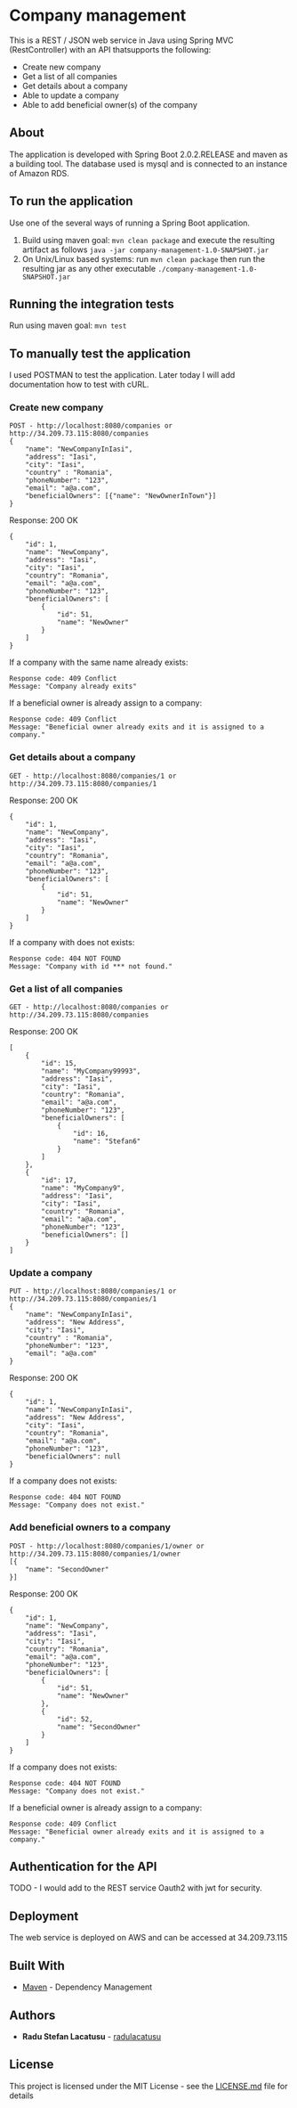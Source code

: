 # Company management

This is a REST / JSON web service in Java using Spring MVC (RestController) with an API thatsupports the following:
* Create new company
* Get a list of all companies
* Get details about a company
* Able to update a company
* Able to add beneficial owner(s) of the company

## About

The application is developed with Spring Boot 2.0.2.RELEASE and maven as a building tool.
The database used is mysql and is connected to an instance of Amazon RDS.

## To run the application

Use one of the several ways of running a Spring Boot application.

1. Build using maven goal: `mvn clean package` and execute the resulting artifact as follows `java -jar company-management-1.0-SNAPSHOT.jar`
2. On Unix/Linux based systems: run `mvn clean package` then run the resulting jar as any other executable `./company-management-1.0-SNAPSHOT.jar`


## Running the integration tests

Run using maven goal: `mvn test`

## To manually test the application

I used POSTMAN to test the application. Later today I will add documentation how to test with cURL.

### Create new company

```
POST - http://localhost:8080/companies or http://34.209.73.115:8080/companies
{
    "name": "NewCompanyInIasi",
    "address": "Iasi",
    "city": "Iasi",
    "country" : "Romania",
    "phoneNumber": "123",
    "email": "a@a.com", 
    "beneficialOwners": [{"name": "NewOwnerInTown"}]
}
```
Response: 200 OK
```
{
    "id": 1,
    "name": "NewCompany",
    "address": "Iasi",
    "city": "Iasi",
    "country": "Romania",
    "email": "a@a.com",
    "phoneNumber": "123",
    "beneficialOwners": [
        {
            "id": 51,
            "name": "NewOwner"
        }
    ]
}
```

If a company with the same name already exists:
```
Response code: 409 Conflict
Message: "Company already exits"
```

If a beneficial owner is already assign to a company:
```
Response code: 409 Conflict
Message: "Beneficial owner already exits and it is assigned to a company."
```

### Get details about a company

```
GET - http://localhost:8080/companies/1 or http://34.209.73.115:8080/companies/1
```
Response: 200 OK
```
{
    "id": 1,
    "name": "NewCompany",
    "address": "Iasi",
    "city": "Iasi",
    "country": "Romania",
    "email": "a@a.com",
    "phoneNumber": "123",
    "beneficialOwners": [
        {
            "id": 51,
            "name": "NewOwner"
        }
    ]
}
```

If a company with does not exists:
```
Response code: 404 NOT FOUND
Message: "Company with id *** not found."
```

### Get a list of all companies

```
GET - http://localhost:8080/companies or http://34.209.73.115:8080/companies
```
Response: 200 OK
```
[
    {
        "id": 15,
        "name": "MyCompany99993",
        "address": "Iasi",
        "city": "Iasi",
        "country": "Romania",
        "email": "a@a.com",
        "phoneNumber": "123",
        "beneficialOwners": [
            {
                "id": 16,
                "name": "Stefan6"
            }
        ]
    },
    {
        "id": 17,
        "name": "MyCompany9",
        "address": "Iasi",
        "city": "Iasi",
        "country": "Romania",
        "email": "a@a.com",
        "phoneNumber": "123",
        "beneficialOwners": []
    }
]
```

### Update a company

```
PUT - http://localhost:8080/companies/1 or http://34.209.73.115:8080/companies/1
{
    "name": "NewCompanyInIasi",
    "address": "New Address",
    "city": "Iasi",
    "country" : "Romania",
    "phoneNumber": "123",
    "email": "a@a.com"
}
```
Response: 200 OK
```
{
    "id": 1,
    "name": "NewCompanyInIasi",
    "address": "New Address",
    "city": "Iasi",
    "country": "Romania",
    "email": "a@a.com",
    "phoneNumber": "123",
    "beneficialOwners": null
}
```

If a company does not exists:
```
Response code: 404 NOT FOUND
Message: "Company does not exist."
```

### Add beneficial owners to a company

```
POST - http://localhost:8080/companies/1/owner or http://34.209.73.115:8080/companies/1/owner
[{
    "name": "SecondOwner"
}]
```
Response: 200 OK
```
{
    "id": 1,
    "name": "NewCompany",
    "address": "Iasi",
    "city": "Iasi",
    "country": "Romania",
    "email": "a@a.com",
    "phoneNumber": "123",
    "beneficialOwners": [
        {
            "id": 51,
            "name": "NewOwner"
        },
		{
            "id": 52,
            "name": "SecondOwner"
        }
    ]
}
```

If a company does not exists:
```
Response code: 404 NOT FOUND
Message: "Company does not exist."
```

If a beneficial owner is already assign to a company:
```
Response code: 409 Conflict
Message: "Beneficial owner already exits and it is assigned to a company."
```

## Authentication for the API

TODO - I would add to the REST service Oauth2 with jwt for security. 

## Deployment

The web service is deployed on AWS and can be accessed at 34.209.73.115

## Built With

* [Maven](https://maven.apache.org/) - Dependency Management

## Authors

* **Radu Stefan Lacatusu** - [radulacatusu](https://github.com/radulacatusu/)

## License

This project is licensed under the MIT License - see the [LICENSE.md](LICENSE.md) file for details